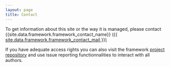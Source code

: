 ```yaml
---
layout: page
title: Contact
---
```


To get information about this site or the way it is managed, please contact {{site.data.framework.framework_contact_name}} (<a href="mailto:{{ site.data.framework.framework_contact_mail }}">{{ site.data.framework.framework_contact_mail }})</a>

If you have adequate access rights you can also visit the framework [project repository]({{site.data.framework.framework_git_project}}) and use issue reporting functionnalities to interact with all authors.

<br>
<br>
<br>
<br>
<br>
<br>
<br>
<br>
<br>
<br>
<br>
<br>
<br>
<br>

